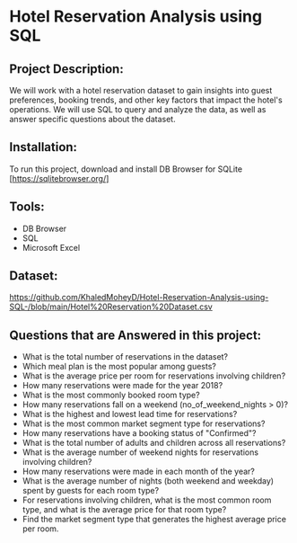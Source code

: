 
# Hotel Reservation Analysis using SQL

## Project Description:

We will work with a hotel reservation dataset to gain insights into guest preferences, booking trends, and other key factors that impact the hotel's operations. We will use SQL to query and analyze the data, as well as answer specific questions about the dataset.

## Installation:
To run this project, download and install DB Browser for SQLite [https://sqlitebrowser.org/]

## Tools:
- DB Browser
- SQL
- Microsoft Excel

## Dataset:
https://github.com/KhaledMoheyD/Hotel-Reservation-Analysis-using-SQL-/blob/main/Hotel%20Reservation%20Dataset.csv

  
## Questions that are Answered in this project:

- What is the total number of reservations in the dataset?
- Which meal plan is the most popular among guests?
- What is the average price per room for reservations involving children?
- How many reservations were made for the year 2018?
- What is the most commonly booked room type?
- How many reservations fall on a weekend (no_of_weekend_nights > 0)?
- What is the highest and lowest lead time for reservations?
- What is the most common market segment type for reservations?
- How many reservations have a booking status of "Confirmed"?
- What is the total number of adults and children across all reservations?
- What is the average number of weekend nights for reservations involving children?
- How many reservations were made in each month of the year?
- What is the average number of nights (both weekend and weekday) spent by guests for each room type?
- For reservations involving children, what is the most common room type, and what is the average price for that room type?
- Find the market segment type that generates the highest average price per room.

